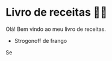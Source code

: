 
# Livro de receitas :man_cook:

Olá! Bem vindo ao meu livro de receitas. 

- Strogonoff de frango 


Se